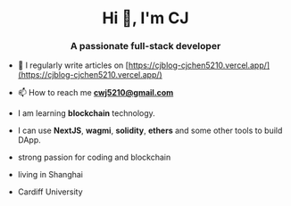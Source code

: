 <h1 align="center">Hi 👋, I'm CJ</h1>
<h3 align="center">A passionate full-stack developer</h3>

- 📝 I regularly write articles on [https://cjblog-cjchen5210.vercel.app/](https://cjblog-cjchen5210.vercel.app/)

- 📫 How to reach me **cwj5210@gmail.com**

- I am learning <strong>blockchain</strong> technology.

- I can use <strong>NextJS</strong>, <strong>wagmi</strong>, <strong>solidity</strong>, <strong>ethers</strong> and some other tools to build DApp.

- strong passion for coding and blockchain
- living in Shanghai
- Cardiff University

<p align="left">
</p>
